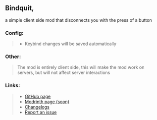 ## Bindquit,
a simple client side mod that disconnects you with the press of a button

### Config:
> - Keybind changes will be saved automatically

### Other:

> The mod is entirely client side, this will make the mod work on servers, but will not affect server interactions

### Links:
> - [GitHub page](https://github.com/Flavio6561/BindQuit)  
> - [Modrinth page (soon)](https://modrinth.com/mod/BindQuit)  
> - [Changelogs](https://github.com/Flavio6561/BindQuit/wiki/Version-changelogs)  
> - [Report an issue](https://github.com/Flavio6561/BindQuit/issues)